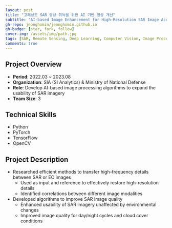```yaml
---
layout: post
title: "고해상도 SAR 영상 취득을 위한 AI 기반 영상 개선"
subtitle: "AI-based Image Enhancement for High-Resolution SAR Image Acquisition"
gh-repo: jeonghomin/jeonghomin.github.io
gh-badge: [star, fork, follow]
cover-img: /assets/img/path.jpg
tags: [SAR, Remote Sensing, Deep Learning, Computer Vision, Image Processing]
comments: true
---
```


## Project Overview
- **Period**: 2022.03 ~ 2023.08
- **Organization**: SIA (SI Analytics) & Ministry of National Defense
- **Role**: Develop AI-based image processing algorithms to expand the usability of SAR imagery
- **Team Size**: 3

## Technical Skills
- Python
- PyTorch
- TensorFlow
- OpenCV

## Project Description
- Researched efficient methods to transfer high-frequency details between SAR or EO images
  - Used as input and reference to effectively restore high-resolution details
  - Identified correlations between different image modalities
- Developed algorithms to improve SAR image quality
  - Enhanced usability of SAR imagery unaffected by environmental changes
  - Improved image quality for day/night cycles and cloud cover conditions 